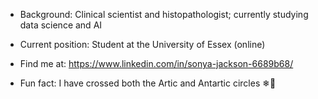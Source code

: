 - Background: Clinical scientist and histopathologist;  currently studying data science and AI
- Current position: Student at the University of Essex (online)

- Find me at: https://www.linkedin.com/in/sonya-jackson-6689b68/
  
- Fun fact: I have crossed both the Artic and Antartic circles ❄🌊

